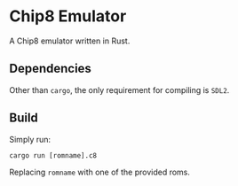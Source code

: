 # Chip8 Emulator

A Chip8 emulator written in Rust.

## Dependencies

Other than `cargo`, the only requirement for compiling is `SDL2`.

## Build

Simply run:
```
cargo run [romname].c8
```
Replacing `romname` with one of the provided roms.

